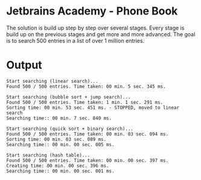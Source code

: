 # Jetbrains Academy - Phone Book
The solution is build up step by step over several stages. 
Every stage is build up on the previous stages and get more and more advanced.
The goal is to search 500 entries in a list of over 1 million entries.

# Output
```
Start searching (linear search)...
Found 500 / 500 entries. Time taken: 00 min. 5 sec. 345 ms.

Start searching (bubble sort + jump search)...
Found 500 / 500 entries. Time taken: 1 min. 1 sec. 291 ms.
Sorting time: 00 min. 53 sec. 451 ms. - STOPPED, moved to linear search
Searching time:: 00 min. 7 sec. 840 ms.

Start searching (quick sort + binary search)...
Found 500 / 500 entries. Time taken: 00 min. 03 sec. 094 ms.
Sorting time: 00 min. 03 sec. 089 ms.
Searching time:: 00 min. 00 sec. 005 ms.

Start searching (hash table)...
Found 500 / 500 entries. Time taken: 00 min. 00 sec. 397 ms.
Creating time: 00 min. 00 sec. 396 ms.
Searching time:: 00 min. 00 sec. 001 ms.
```
